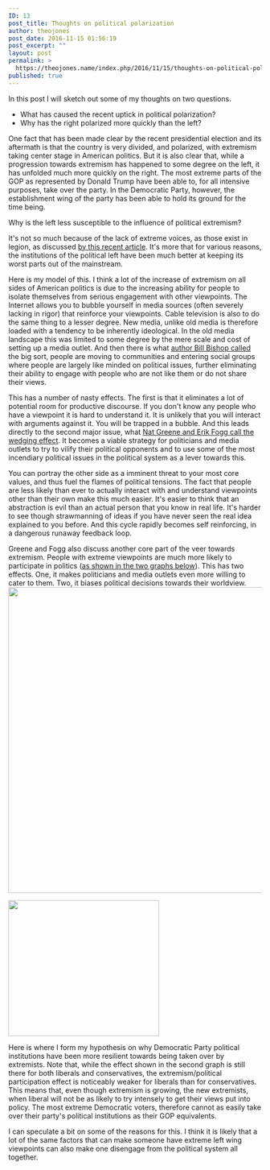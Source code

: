 ```yaml
---
ID: 13
post_title: Thoughts on political polarization
author: theojones
post_date: 2016-11-15 01:56:19
post_excerpt: ""
layout: post
permalink: >
  https://theojones.name/index.php/2016/11/15/thoughts-on-political-polarization/
published: true
---
```

In this post I will sketch out some of my thoughts on two questions.
<ul>
 	<li>What has caused the recent uptick in political polarization?</li>
 	<li>Why has the right polarized more quickly than the left?</li>
</ul>
One fact that has been made clear by the recent presidential election and its aftermath is that the country is very divided, and polarized, with extremism taking center stage in American politics. But it is also clear that, while a progression towards extremism has happened to some degree on the left, it has unfolded much more quickly on the right. The most extreme parts of the GOP as represented by Donald Trump have been able to, for all intensive purposes, take over the party.  In the Democratic Party, however, the establishment wing of the party has been able to hold its ground for the time being.

Why is the left less susceptible to the influence of political extremism?

It's not so much because of the lack of extreme voices, as those exist in legion, as discussed <a href="http://www.city-journal.org/html/children-revolution-14786.html">by this recent article</a>. It's more that for various reasons, the institutions of the political left have been much better at keeping its worst parts out of the mainstream.

Here is my model of this. I think a lot of the increase of extremism on all sides of American politics is due to the increasing ability for people to isolate themselves from serious engagement with other viewpoints. The Internet allows you to bubble yourself in media sources (often severely lacking in rigor) that reinforce your viewpoints. Cable television is also to do the same thing to a lesser degree. New media, unlike old media is therefore loaded with a tendency to be inherently ideological. In the old media landscape this was limited to some degree by the mere scale and cost of setting up a media outlet.   And then there is what <a href="http://www.thebigsort.com/home.php">author Bill Bishop called</a> the big sort, people are moving to communities and entering social groups where people are largely like minded on political issues, further eliminating their ability to engage with people who are not like them or do not share their views.

This has a number of nasty effects. The first is that it eliminates a lot of potential room for productive discourse. If you don't know any people who have a viewpoint it is hard to understand it. It is unlikely that you will interact with arguments against it. You will be trapped in a bubble. And this leads directly to the second major issue, what <a href="https://www.amazon.com/dp/B0189ILWJC/ref=dp-kindle-redirect?_encoding=UTF8&amp;btkr=1">Nat Greene and Erik Fogg call the wedging effect</a>. It becomes a viable strategy for politicians  and media outlets to try to vilify their political opponents and to use some of the most incendiary political issues in the political system as a lever towards this.

You can portray the other side as a imminent threat to your most core values, and thus fuel the flames of political tensions. The fact that people are less likely than ever to actually interact with and understand viewpoints other than their own make this much easier. It's easier to think that an abstraction is evil than an actual  person that you know in real life. It's harder to see though strawmanning of ideas if you have never seen the real idea explained to you before. And this cycle rapidly becomes self reinforcing, in a dangerous runaway feedback loop.

Greene and Fogg also discuss another core part of the veer towards extremism. People with extreme viewpoints are much more likely to participate in politics (<a href="http://www.reconsidermedia.com/something-to-consider/is-the-tail-wagging-the-dog">as shown in the two graphs below</a>). This has two effects. One, it makes politicians and media outlets even more willing to cater to them. Two, it biases political decisions towards their worldview.
<img src="https://theojones.name/wp-content/uploads/2016/11/download.png" alt="" width="812" height="608" class="alignnone size-full wp-image-15" />

<img src="https://theojones.name/wp-content/uploads/2016/11/download-1.png" alt="" width="300" height="270" class="alignnone size-medium wp-image-16" />

Here is where I form my hypothesis on why Democratic Party political institutions have been more resilient towards being taken over by extremists. Note that, while the effect shown in the second graph is still there for both liberals and conservatives, the extremism/political participation effect is noticeably weaker for liberals than for conservatives. This means that, even though extremism is growing, the new extremists, when liberal will not be as likely to try intensely to get their views put into policy. The most extreme Democratic voters, therefore cannot as easily take over their party's political institutions as their GOP equivalents.

I can speculate a bit on some of the reasons for this. I think it is likely that a lot of the same factors that can make someone have extreme left wing viewpoints can also make one disengage from the political system all together.